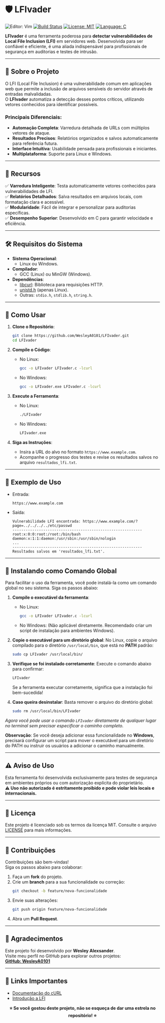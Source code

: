  # 🛡️ **LFIvader**  

![Editor: Vim](https://img.shields.io/badge/Editor-Vim-green.svg?logo=vim&logoColor=white) 
[![Build Status](https://img.shields.io/badge/Status-Stable-green.svg)]() 
[![License: MIT](https://img.shields.io/badge/License-MIT-blue.svg)](LICENSE) 
[![Language: C](https://img.shields.io/badge/Language-C-lightblue.svg)](https://en.wikipedia.org/wiki/C_(programming_language))  


**LFIvader** é uma ferramenta poderosa para **detectar vulnerabilidades de Local File Inclusion (LFI)** em servidores web. Desenvolvida para ser confiável e eficiente, é uma aliada indispensável para profissionais de segurança em auditorias e testes de intrusão.

---

## **📖 Sobre o Projeto**

O LFI (Local File Inclusion) é uma vulnerabilidade comum em aplicações web que permite a inclusão de arquivos sensíveis do servidor através de entradas malvalidadas.  
O **LFIvader** automatiza a detecção desses pontos críticos, utilizando vetores conhecidos para identificar possíveis.

### **Principais Diferenciais**:
- **Automação Completa**: Varredura detalhada de URLs com múltiplos vetores de ataque.
- **Resultados Precisos**: Relatórios organizados e salvos automaticamente para referência futura.
- **Interface Intuitiva**: Usabilidade pensada para profissionais e iniciantes.
- **Multiplataforma**: Suporte para Linux e Windows.

---

## **🚀 Recursos**

✅ **Varredura Inteligente**: Testa automaticamente vetores conhecidos para vulnerabilidades de LFI.  
✅ **Relatórios Detalhados**: Salva resultados em arquivos locais, com formatação clara e acessível.  
✅ **Modularidade**: Fácil de integrar e personalizar para auditorias específicas.  
✅ **Desempenho Superior**: Desenvolvido em C para garantir velocidade e eficiência.  

---

## **🛠️ Requisitos do Sistema**

- **Sistema Operacional**:  
  - Linux ou Windows.
- **Compilador**:  
  - GCC (Linux) ou MinGW (Windows).
- **Dependências**:  
  - [libcurl](https://curl.se/libcurl/): Biblioteca para requisições HTTP.  
  - [unistd.h](https://pubs.opengroup.org/onlinepubs/009695399/functions/unistd.h.html) (apenas Linux).  
  - Outras: `stdio.h`, `stdlib.h`, `string.h`.

---

## **🚀 Como Usar**

1. **Clone o Repositório**:
    ```bash
    git clone https://github.com/WesleyA0101/LFIvader.git
    cd LFIvader
    ```

2. **Compile o Código**:
    - No Linux:
        ```bash
        gcc -o LFIvader LFIvader.c -lcurl
        ```
    - No Windows:
        ```bash
        gcc -o LFIvader.exe LFIvader.c -lcurl
        ```

3. **Execute a Ferramenta**:
    - No Linux:
        ```bash
        ./LFIvader
        ```
    - No Windows:
        ```bash
        LFIvader.exe
        ```

4. **Siga as Instruções**:
    - Insira a URL do alvo no formato `https://www.example.com`.
    - Acompanhe o progresso dos testes e revise os resultados salvos no arquivo `resultados_lfi.txt`.

---

## **📝 Exemplo de Uso**

- Entrada:
    ```
    https://www.example.com
    ```
- Saída:
    ```plaintext
    Vulnerabilidade LFI encontrada: https://www.example.com/?page=../../../../etc/passwd
    -----------------------------------------------------------
    root:x:0:0:root:/root:/bin/bash
    daemon:x:1:1:daemon:/usr/sbin:/usr/sbin/nologin
    ...
    -----------------------------------------------------------
    Resultados salvos em 'resultados_lfi.txt'.
    ```


---

## 📁 Instalando como Comando Global

Para facilitar o uso da ferramenta, você pode instalá-la como um comando global no seu sistema. Siga os passos abaixo:

1. **Compile o executável da ferramenta**:
    - No Linux:
        ```bash
        gcc -o LFIvader LFIvader.c -lcurl
        ```
    - No Windows:
        (Não aplicável diretamente. Recomendado criar um script de instalação para ambientes Windows).

2. **Copie o executável para um diretório global**:
    No Linux, copie o arquivo compilado para o diretório `/usr/local/bin`, que está no **PATH** padrão:
    ```bash
    sudo cp LFIvader /usr/local/bin/
    ```

3. **Verifique se foi instalado corretamente**:
    Execute o comando abaixo para confirmar:
    ```bash
    LFIvader
    ```

    Se a ferramenta executar corretamente, significa que a instalação foi bem-sucedida!

4. **Caso queira desinstalar**:
    Basta remover o arquivo do diretório global:
    ```bash
    sudo rm /usr/local/bin/LFIvader
    ```

*Agora você pode usar o comando `LFIvader` diretamente de qualquer lugar no terminal sem precisar especificar o caminho completo.*

**Observação**: Se você deseja adicionar essa funcionalidade no **Windows**, precisará configurar um script para mover o executável para um diretório do PATH ou instruir os usuários a adicionar o caminho manualmente.

---

## **⚠️ Aviso de Uso**

Esta ferramenta foi desenvolvida exclusivamente para testes de segurança em ambientes próprios ou com autorização explícita do proprietário.  
**⚠️ Uso não autorizado é estritamente proibido e pode violar leis locais e internacionais.**

---

## **📜 Licença**

Este projeto é licenciado sob os termos da licença MIT. Consulte o arquivo [LICENSE](LICENSE) para mais informações.

---

## **🤝 Contribuições**

Contribuições são bem-vindas!  
Siga os passos abaixo para colaborar:
1. Faça um **fork** do projeto.
2. Crie um **branch** para a sua funcionalidade ou correção:
    ```bash
    git checkout -b feature/nova-funcionalidade
    ```
3. Envie suas alterações:
    ```bash
    git push origin feature/nova-funcionalidade
    ```
4. Abra um **Pull Request**.

---

## **🌟 Agradecimentos**

Este projeto foi desenvolvido por **Wesley Alexsander**.  
Visite meu perfil no GitHub para explorar outros projetos:  
[**GitHub: WesleyA0101**](https://github.com/WesleyA0101)

---

## **🔗 Links Importantes**

- [Documentação do cURL](https://curl.se/libcurl/c/)
- [Introdução a LFI](https://owasp.org/www-community/attacks/Path_Traversal)

<div align="center"> <strong>⭐ Se você gostou deste projeto, não se esqueça de dar uma estrela no repositório! ⭐</strong> </div>


